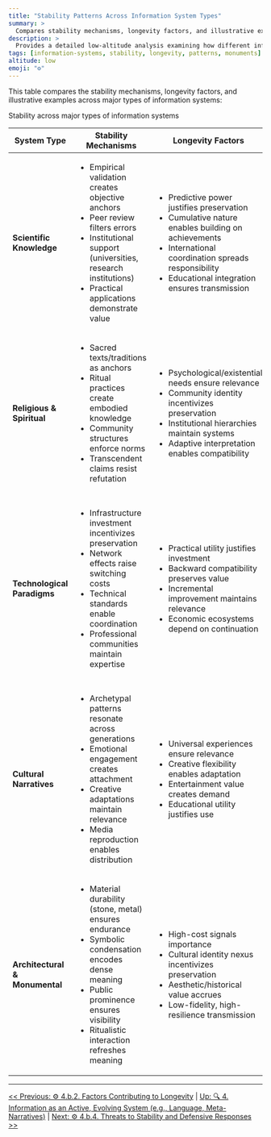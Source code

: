 ```yaml
---
title: "Stability Patterns Across Information System Types"
summary: >
  Compares stability mechanisms, longevity factors, and illustrative examples across major types of information systems including scientific knowledge, religious systems, technological paradigms, cultural narratives, and architectural monuments.
description: >
  Provides a detailed low-altitude analysis examining how different information systems achieve and maintain stability over time, with specific focus on monuments as exceptionally stable anchor patterns that preserve encoded messages across millennia.
tags: [information-systems, stability, longevity, patterns, monuments]
altitude: low
emoji: "⚙️"
---
```


<!--

- examining monuments through information theory lens, as an exceptionally stable anchor pattern that preserves and reinstantiates an encoded message across time.
- Flesh out the bullet points

-->

This table compares the stability mechanisms, longevity factors, and illustrative examples across major types of information systems:

<!-- markdownlint-disable MD033 -->
<a id="4b35-architectural-and-monumental-systems"></a>

Stability across major types of information systems

| System Type | Stability Mechanisms | Longevity Factors | Example Analysis |
|-------------|---------------------|-------------------|------------------|
| **Scientific Knowledge** | <ul><li>Empirical validation creates objective anchors</li><li>Peer review filters errors</li><li>Institutional support (universities, research institutions)</li><li>Practical applications demonstrate value</li></ul> | <ul><li>Predictive power justifies preservation</li><li>Cumulative nature enables building on achievements</li><li>International coordination spreads responsibility</li><li>Educational integration ensures transmission</li></ul> | <strong>Newtonian Mechanics</strong><ul><li>Core principles stable for centuries</li><li>Applications evolve (astronomy → engineering → space travel)</li><li>Education adapts (proofs → computation)</li><li>Institutional support shifts (patronage → universities)</li></ul> |
| **Religious & Spiritual** | <ul><li>Sacred texts/traditions as anchors</li><li>Ritual practices create embodied knowledge</li><li>Community structures enforce norms</li><li>Transcendent claims resist refutation</li></ul> | <ul><li>Psychological/existential needs ensure relevance</li><li>Community identity incentivizes preservation</li><li>Institutional hierarchies maintain systems</li><li>Adaptive interpretation enables compatibility</li></ul> | <strong>Major World Religions</strong><ul><li>Core principles stable for millennia</li><li>Practices adapt to cultures/concerns</li><li>Institutions evolve (communities → global orgs)</li><li>Transmission adapts (oral → digital)</li></ul> |
| **Technological Paradigms** | <ul><li>Infrastructure investment incentivizes preservation</li><li>Network effects raise switching costs</li><li>Technical standards enable coordination</li><li>Professional communities maintain expertise</li></ul> | <ul><li>Practical utility justifies investment</li><li>Backward compatibility preserves value</li><li>Incremental improvement maintains relevance</li><li>Economic ecosystems depend on continuation</li></ul> | <strong>Internet Protocol Suite (TCP/IP)</strong><ul><li>Core protocols stable, implementations evolve</li><li>Layered architecture allows independent evolution</li><li>Global adoption creates network effects</li><li>Standards organizations govern evolution</li></ul> |
| **Cultural Narratives** | <ul><li>Archetypal patterns resonate across generations</li><li>Emotional engagement creates attachment</li><li>Creative adaptations maintain relevance</li><li>Media reproduction enables distribution</li></ul> | <ul><li>Universal experiences ensure relevance</li><li>Creative flexibility enables adaptation</li><li>Entertainment value creates demand</li><li>Educational utility justifies use</li></ul> | <strong>Hero's Journey</strong><ul><li>Core pattern recognizable for millennia</li><li>Details adapt to context/tech</li><li>Academic/creative study ensures preservation</li><li>Media industries incentivize use</li></ul> |
| **Architectural & Monumental** | <ul><li>Material durability (stone, metal) ensures endurance</li><li>Symbolic condensation encodes dense meaning</li><li>Public prominence ensures visibility</li><li>Ritualistic interaction refreshes meaning</li></ul> | <ul><li>High-cost signals importance</li><li>Cultural identity nexus incentivizes preservation</li><li>Aesthetic/historical value accrues</li><li>Low-fidelity, high-resilience transmission</li></ul> | <strong>Pyramids of Giza</strong><ul><li>Extreme durability (4,500+ years)</li><li>Anchor for complex messages (power, afterlife)</li><li>Global recognition incentivizes preservation</li><li>Nexus for science and identity</li></ul> |
<!-- markdownlint-enable MD033 -->

---
[<< Previous: ⚙️ 4.b.2. Factors Contributing to Longevity](4b2-factors-contributing-longevity.md) | [Up: 🔍 4. Information as an Active, Evolving System (e.g., Language, Meta-Narratives)](../4-information-systems.md) | [Next: ⚙️ 4.b.4. Threats to Stability and Defensive Responses >>](4b4-threats-stability-defensive-responses.md)
